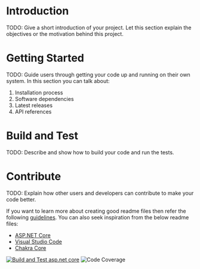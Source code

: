 # Introduction 
TODO: Give a short introduction of your project. Let this section explain the objectives or the motivation behind this project. 

# Getting Started
TODO: Guide users through getting your code up and running on their own system. In this section you can talk about:
1.	Installation process
2.	Software dependencies
3.	Latest releases
4.	API references

# Build and Test
TODO: Describe and show how to build your code and run the tests. 

# Contribute
TODO: Explain how other users and developers can contribute to make your code better. 

If you want to learn more about creating good readme files then refer the following [guidelines](https://docs.microsoft.com/en-us/azure/devops/repos/git/create-a-readme?view=azure-devops). You can also seek inspiration from the below readme files:
- [ASP.NET Core](https://github.com/aspnet/Home)
- [Visual Studio Code](https://github.com/Microsoft/vscode)
- [Chakra Core](https://github.com/Microsoft/ChakraCore)

[![Build and Test asp.net core](https://github.com/thanhnguyenm/DemoAzureDevOpsCICD/actions/workflows/build-test.yml/badge.svg?branch=poc%2Factions)](https://github.com/thanhnguyenm/DemoAzureDevOpsCICD/actions/workflows/build-test.yml)
![Code Coverage](https://img.shields.io/badge/Code%20Coverage-12%25-critical?style=flat)

